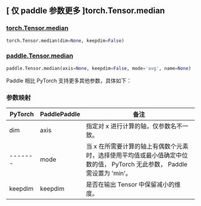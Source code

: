 ## [ 仅 paddle 参数更多 ]torch.Tensor.median

### [torch.Tensor.median](https://pytorch.org/docs/stable/generated/torch.Tensor.median.html)

```python
torch.Tensor.median(dim=None, keepdim=False)
```

### [paddle.Tensor.median](https://www.paddlepaddle.org.cn/documentation/docs/zh/develop/api/paddle/Tensor_cn.html#median-axis-none-keepdim-false-name-none)

```python
paddle.Tensor.median(axis=None, keepdim=False, mode='avg', name=None)
```

Paddle 相比 PyTorch 支持更多其他参数，具体如下：

### 参数映射

| PyTorch | PaddlePaddle | 备注 |
| ------- | ------------ | -- |
| dim     | axis         | 指定对 x 进行计算的轴，仅参数名不一致。 |
| ------- | mode         | 当 x 在所需要计算的轴上有偶数个元素时，选择使用平均值或最小值确定中位数的值， PyTorch 无此参数， Paddle 需设置为 'min'。 |
| keepdim | keepdim      | 是否在输出 Tensor 中保留减小的维度。 |
